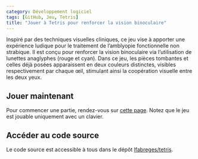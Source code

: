 ```yaml
---
category: Développement logiciel
tags: [GitHub, Jeu, Tetris]  
title: "Jouer à Tetris pour renforcer la vision binoculaire"  
---
```


Inspiré par des techniques visuelles cliniques, ce jeu vise à apporter une expérience ludique pour le traitement de
l’amblyopie fonctionnelle non strabique. Il est conçu pour renforcer la vision binoculaire via l’utilisation de lunettes
anaglyphes (rouge et cyan). Dans ce jeu, les pièces tombantes et celles déjà posées apparaissent en deux couleurs distinctes,
visibles respectivement par chaque œil, stimulant ainsi la coopération visuelle entre les deux yeux.

## Jouer maintenant

Pour commencer une partie, rendez-vous sur [cette page](https://lfabreges.github.io/tetris/).
Notez que le jeu est jouable uniquement avec un clavier.

## Accéder au code source

Le code source est accessible à tous dans le dépôt [lfabreges/tetris](https://github.com/lfabreges/tetris/).
